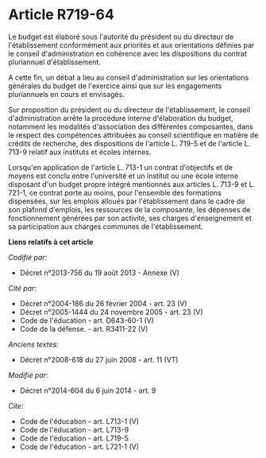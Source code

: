 # Article R719-64

Le budget est élaboré sous l'autorité du président ou du directeur de l'établissement conformément aux priorités et aux
orientations définies par le conseil d'administration en cohérence avec les dispositions du contrat pluriannuel
d'établissement. 

A cette fin, un débat a lieu au conseil d'administration sur les orientations générales du budget de l'exercice ainsi que sur
les engagements pluriannuels en cours et envisagés. 

Sur proposition du président ou du directeur de l'établissement, le conseil d'administration arrête la procédure interne
d'élaboration du budget, notamment les modalités d'association des différentes composantes, dans le respect des compétences
attribuées au conseil scientifique en matière de crédits de recherche, des dispositions de l'article L. 719-5 et de l'article
L. 713-9 relatif aux instituts et écoles internes. 

Lorsqu'en application de l'article L. 713-1 un contrat d'objectifs et de moyens est conclu entre l'université et un institut
ou une école interne disposant d'un budget propre intégré mentionnés aux articles L. 713-9 et L. 721-1, ce contrat porte au
moins, pour l'ensemble des formations dispensées, sur les emplois alloués par l'établissement dans le cadre de son plafond
d'emplois, les ressources de la composante, les dépenses de fonctionnement générées par son activité, ses charges
d'enseignement et sa participation aux charges communes de l'établissement.

**Liens relatifs à cet article**

_Codifié par_:

  - Décret n°2013-756 du 19 août 2013 -  Annexe (V)

_Cité par_:

  - Décret n°2004-186 du 26 février 2004 - art. 23 (V)
  - Décret n°2005-1444 du 24 novembre 2005 - art. 23 (V)
  - Code de l'éducation - art. D643-60-1 (V)
  - Code de la défense. - art. R3411-22 (V)

_Anciens textes_:

  - Décret n°2008-618 du 27 juin 2008 - art. 11 (VT)

_Modifié par_:

  - Décret n°2014-604 du 6 juin 2014 - art. 9

_Cite_:

  - Code de l'éducation - art. L713-1 (V)
  - Code de l'éducation - art. L713-9
  - Code de l'éducation - art. L719-5
  - Code de l'éducation - art. L721-1 (V)
